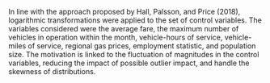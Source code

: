 In line with the approach proposed by Hall, Palsson, and Price (2018), logarithmic transformations were applied to the set of control variables. The variables considered were the average fare, the maximum number of vehicles in operation within the month, vehicle-hours of service, vehicle-miles of service, regional gas prices, employment statistic, and population size. The motivation is linked to the fluctuation of magnitudes in the control variables, reducing the impact of possible outlier impact, and handle the skewness of distributions.
